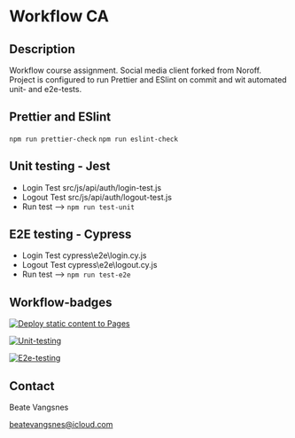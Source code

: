 # Workflow CA

## Description

Workflow course assignment. Social media client forked from Noroff. Project is configured to run Prettier and ESlint on commit and wit automated unit- and e2e-tests.

## Prettier and ESlint

`npm run prettier-check`
`npm run eslint-check`

## Unit testing - Jest

- Login Test src/js/api/auth/login-test.js
- Logout Test src/js/api/auth/logout-test.js
- Run test --> `npm run test-unit`

## E2E testing - Cypress

- Login Test cypress\e2e\login.cy.js
- Logout Test cypress\e2e\logout.cy.js
- Run test --> `npm run test-e2e`

## Workflow-badges

[![Deploy static content to Pages](https://github.com/Beatevangsnes/social-media-client/actions/workflows/pages.yml/badge.svg?branch=workflow)](https://github.com/Beatevangsnes/social-media-client/actions/workflows/pages.yml)

[![Unit-testing](https://github.com/Beatevangsnes/social-media-client/actions/workflows/unit-test.yml/badge.svg)](https://github.com/Beatevangsnes/social-media-client/actions/workflows/unit-test.yml)

[![E2e-testing](https://github.com/Beatevangsnes/social-media-client/actions/workflows/e2e-test.yml/badge.svg)](https://github.com/Beatevangsnes/social-media-client/actions/workflows/e2e-test.yml)

## Contact

Beate Vangsnes

beatevangsnes@icloud.com
